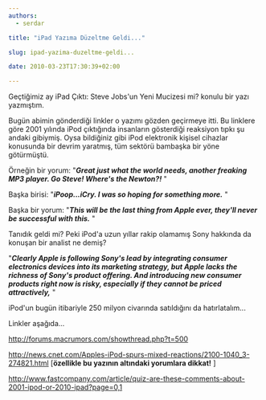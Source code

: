 ```yaml
---
authors:
  - serdar

title: "iPad Yazıma Düzeltme Geldi..."

slug: ipad-yazima-duzeltme-geldi...

date: 2010-03-23T17:30:39+02:00

---
```


Geçtiğimiz ay [](2010-02-ipad-cikti-steve-jobsun-yeni-mucizesi-mi.md "iPad Çıktı: Steve Jobs'un Yeni Mucizesi mi?")iPad Çıktı: Steve Jobs'un Yeni Mucizesi mi? konulu bir yazı yazmıştım.

Bugün abimin gönderdiği linkler o yazımı gözden geçirmeye itti. Bu linklere göre 2001 yılında iPod çıktığında insanların gösterdiği reaksiyon tıpkı şu andaki gibiymiş. Oysa bildiğiniz gibi iPod elektronik kişisel cihazlar konusunda bir devrim yaratmış, tüm sektörü bambaşka bir yöne götürmüştü.
<!-- more -->
Örneğin bir yorum: "***Great just what the world needs, another freaking MP3 player. Go Steve! Where's the Newton?!*** "

Başka birisi: "***iPoop...iCry. I was so hoping for something more.*** "

Başka bir yorum: "***This will be the last thing from Apple ever, they'll never be successful with this.*** "

Tanıdık geldi mi? Peki iPod'a uzun yıllar rakip olamamış Sony hakkında da konuşan bir analist ne demiş?

"***Clearly Apple is following Sony's lead by integrating consumer electronics devices into its marketing strategy, but Apple lacks the richness of Sony's product offering. And introducing new consumer products right now is risky, especially if they cannot be priced attractively,*** "

iPod'un bugün itibariyle 250 milyon civarında satıldığını da hatırlatalım...

Linkler aşağıda...

<http://forums.macrumors.com/showthread.php?t=500>

<http://news.cnet.com/Apples-iPod-spurs-mixed-reactions/2100-1040_3-274821.html> \[**özellikle bu yazının altındaki yorumlara dikkat!** \]

<http://www.fastcompany.com/article/quiz-are-these-comments-about-2001-ipod-or-2010-ipad?page=0,1>
